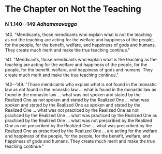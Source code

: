 # The Chapter on Not the Teaching

### N 1.140--149 *Adhammavagga*

140\. "Mendicants, those mendicants who explain what is not the teaching as
not the teaching are acting for the welfare and happiness of the people,
for the people, for the benefit, welfare, and happiness of gods and
humans. They create much merit and make the true teaching continue."

<!--pg-->
141\. "Mendicants, those mendicants who explain what is the teaching as the
teaching are acting for the welfare and happiness of the people, for the
people, for the benefit, welfare, and happiness of gods and humans. They
create much merit and make the true teaching continue."

<!--pg-->
142--149\. "Those mendicants who explain what is not found in the monastic law as
not found in the monastic law ... what is found in the monastic law as
found in the monastic law ... what was not spoken and stated by the
Realized One as not spoken and stated by the Realized One ... what was
spoken and stated by the Realized One as spoken and stated by the
Realized One ... what was not practiced by the Realized One as not
practiced by the Realized One ... what was practiced by the Realized One
as practiced by the Realized One ... what was not prescribed by the
Realized One as not prescribed by the Realized One ... what was
prescribed by the Realized One as prescribed by the Realized One ... are
acting for the welfare and happiness of the people, for the people, for
the benefit, welfare, and happiness of gods and humans. They create much
merit and make the true teaching continue."

<!--pg-->
